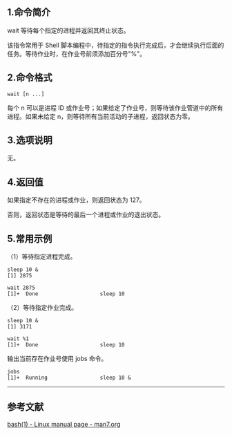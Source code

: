 ## 1.命令简介
wait 等待每个指定的进程并返回其终止状态。

该指令常用于 Shell 脚本编程中，待指定的指令执行完成后，才会继续执行后面的任务。等待作业时，在作业号前须添加百分号"%"。

## 2.命令格式
```shell
wait [n ...]
```
每个 n 可以是进程 ID 或作业号；如果给定了作业号，则等待该作业管道中的所有进程。如果未给定 n，则等待所有当前活动的子进程，返回状态为零。

## 3.选项说明
无。

## 4.返回值
如果指定不存在的进程或作业，则返回状态为 127。

否则，返回状态是等待的最后一个进程或作业的退出状态。

## 5.常用示例
（1）等待指定进程完成。

```shell
sleep 10 &
[1] 2875

wait 2875
[1]+  Done                    sleep 10
```

（2）等待指定作业完成。

```shell
sleep 10 &
[1] 3171

wait %1
[1]+  Done                    sleep 10
```

输出当前存在作业号使用 jobs 命令。
```shell
jobs
[1]+  Running                 sleep 10 &
```

---
## 参考文献
[bash(1) - Linux manual page - man7.org](http://man7.org/linux/man-pages/man1/bash.1.html)

<Vssue title="wait-builtin" />